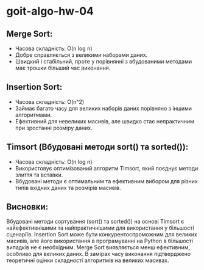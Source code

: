 # goit-algo-hw-04

## Merge Sort:

- Часова складність: O(n log n)
- Добре справляється з великими наборами даних.
- Швидкий і стабільний, проте у порівнянні з вбудованими методами має трошки більший час виконання.

## Insertion Sort:

- Часова складність: O(n^2)
- Займає багато часу для великих наборів даних порівняно з іншими алгоритмами.
- Ефективний для невеликих масивів, але швидко стає непрактичним при зростанні розміру даних.

## Timsort (Вбудовані методи sort() та sorted()):

- Часова складність: O(n log n)
- Використовує оптимізований алгоритм Timsort, який поєднує методи злиття та вставки.
- Вбудовані методи є оптимальним та ефективним вибором для різних типів вхідних даних та розмірів масивів.

## Висновки:

Вбудовані методи сортування (sort() та sorted()) на основі Timsort є найефективнішими та найпрактичнішими для використання у більшості сценаріїв.
Insertion Sort може бути конкурентоспроможним для великих масивів, але його використання в програмуванні на Python в більшості випадків не є необхідним.
Merge Sort виявляється менш ефективним, особливо для великих даних.
В замірах часу виконання підтверджено теоретичні оцінки складності алгоритмів на великих масивах.
